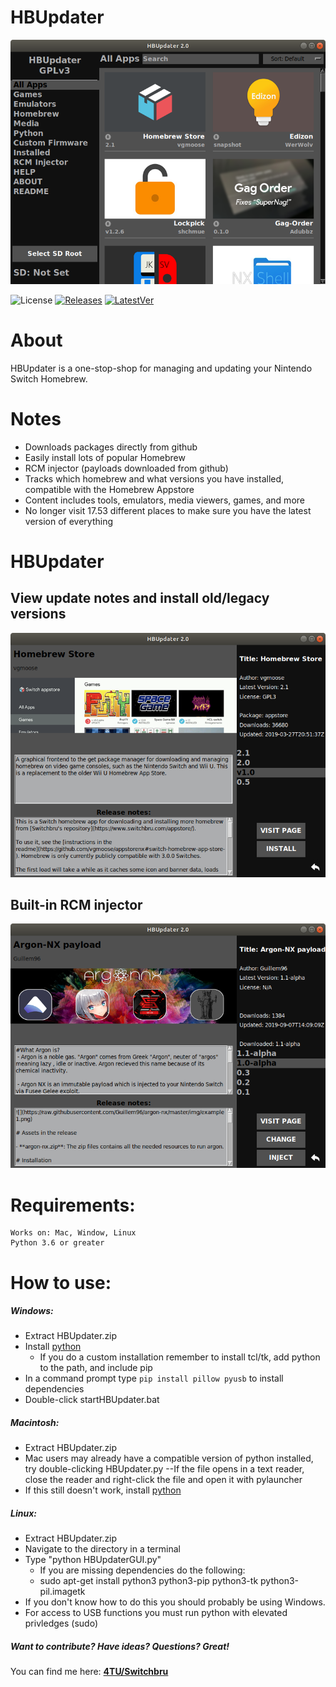 # HBUpdater
![](img/main.png)

![License](https://img.shields.io/badge/License-GPLv3-blue.svg) [![Releases](https://img.shields.io/github/downloads/LyfeOnEdge/HBUpdater/total.svg)]() [![LatestVer](https://img.shields.io/github/release-pre/LyfeOnEdge/HBUpdater.svg)]()

# About
HBUpdater is a one-stop-shop for managing and updating your Nintendo Switch Homebrew.

# Notes
  - Downloads packages directly from github
  - Easily install lots of popular Homebrew
  - RCM injector (payloads downloaded from github)
  - Tracks which homebrew and what versions you have installed, compatible with the Homebrew Appstore 
  - Content includes tools, emulators, media viewers, games, and more
  - No longer visit 17.53 different places to make sure you have the latest version of everything

# HBUpdater
## View update notes and install old/legacy versions
![View update notes and install old/legacy versions](img/detail.png)

## Built-in RCM injector
![Built-in RCM injector (Uses fusee-launcher)](img/injector.png)

# Requirements:
    Works on: Mac, Window, Linux
    Python 3.6 or greater

# How to use:
##### Windows:
  - Extract HBUpdater.zip
  - Install [python](https://www.python.org/downloads/release/python-373/)
  	- If you do a custom installation remember to install tcl/tk, add python to the path, and include pip
  - In a command prompt type ```pip install pillow pyusb``` to install dependencies
  - Double-click startHBUpdater.bat

##### Macintosh:
- Extract HBUpdater.zip
- Mac users may already have a compatible version of python installed, try double-clicking HBUpdater.py
--If the file opens in a text reader, close the reader and right-click the file and open it with pylauncher
- If this still doesn't work, install [python](https://www.python.org/downloads/release/python-373/)

##### Linux:
- Extract HBUpdater.zip
- Navigate to the directory in a terminal
- Type "python HBUpdaterGUI.py"
  - If you are missing dependencies do the following:
  - sudo apt-get install python3 python3-pip python3-tk python3-pil.imagetk
- If you don't know how to do this you should probably be using Windows.
- For access to USB functions you must run python with elevated privledges (sudo)

##### Want to contribute? Have ideas? Questions? Great!
You can find me here: 
**[4TU/Switchbru](https://discord.gg/uAfu6yM)**
